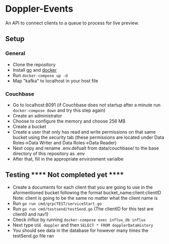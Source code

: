 # Doppler-Events
An API to connect clients to a queue to process for live preview.
## Setup
### General
- Clone the repository
- Install [go](https://golang.org/dl/) and [docker](https://docs.docker.com/install/)
- Run `docker-compose up -d`
- Map "kafka" to localhost in your host file
### Couchbase
- Go to localhost:8091 (if Couchbase does not startup after a minute run `docker-compose down` and try this step again)
- Create an administrator
- Choose to configure the memory and choose 256 MB
- Create a bucket
- Create a user that only has read and write permissions on that same bucket using the security tab (these permissions are located under Data Roles->Data Writer and Data Roles->Data Reader)
- Next copy and rename .env.defualt from data/couchbase/ to the base directory of this repository as .env
- After that, fill in the appropriate environment varialbe
## Testing **** Not completed yet ****
- Create a documents for each client that you are going to use in the aformentioned bucket following the format bucket_name:client:clientID
Note:  client is going to be the same no matter what the client name is
- Run `go run cmd/grpcTEST/serviceStart.go`
- Run `go run cmd/testsend/testSend.go` (The clientID for this test are client0 and nav1)
- Check influx by running `docker-compose exec influx_db influx`
- Next type `USE doppler` and then `SELECT * FROM dopplerDataHistory`
- You should see data in the database for however many times the testSend.go file ran